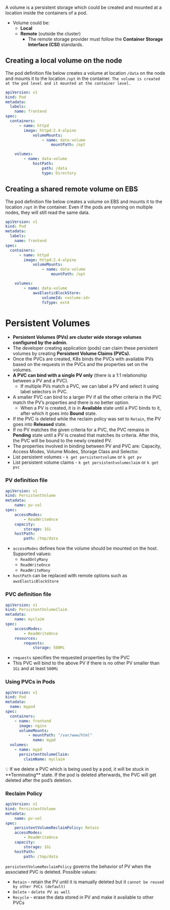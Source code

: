 A volume is a persistent storage which could be created and mounted at a location inside the containers of a pod.
- Volume could be:
    - **Local**
    - **Remote** (outside the cluster)
    	- The remote storage provider must follow the **Container Storage Interface (CSI)** standards.

## Creating a local volume on the node

The pod definition file below creates a volume at location `/data` on the node and mounts it to the location `/opt` in the container. `The volume is created at the pod level and it mounted at the container level.`

```yaml
apiVersion: v1
kind: Pod
metadata:
  labels:
    name: frontend
spec:
  containers:
	  - name: httpd
	    image: httpd:2.4-alpine
			volumeMounts:
				- name: data-volume
					mountPath: /opt

	volumes:
		- name: data-volume
			hostPath: 
				path: /data
				type: Directory
```

## Creating a shared remote volume on EBS

The pod definition file below creates a volume on EBS and mounts it to the location `/opt` in the container. Even if the pods are running on multiple nodes, they will still read the same data.

```yaml
apiVersion: v1
kind: Pod
metadata:
  labels:
    name: frontend
spec:
  containers:
	  - name: httpd
	    image: httpd:2.4-alpine
			volumeMounts:
				- name: data-volume
					mountPath: /opt

	volumes:
		- name: data-volume
			awsElasticBlockStore: 
				volumeId: <volume-id>
				fsType: ext4
```


# Persistent Volumes

- **Persistent Volumes (PVs) are cluster wide storage volumes configured by the admin.** 
- The developer creating application (pods) can claim these persistent volumes by creating **Persistent Volume Claims (PVCs).**
- Once the PVCs are created, K8s binds the PVCs with available PVs based on the requests in the PVCs and the properties set on the volumes. 
- **A PVC can bind with a single PV only** (there is a 1:1 relationship between a PV and a PVC). 
	- If multiple PVs match a PVC, we can label a PV and select it using label selectors in PVC.
- A smaller PVC can bind to a larger PV if all the other criteria in the PVC match the PV’s properties and there is no better option.
	- When a PV is created, it is in **Available** state until a PVC binds to it, after which it goes into **Bound** state. 
- If the PVC is deleted while the reclaim policy was set to `Retain`, the PV goes into **Released** state.
- If no PV matches the given criteria for a PVC, the PVC remains in **Pending** state until a PV is created that matches its criteria. After this, the PVC will be bound to the newly created PV.
- The properties involved in binding between PV and PVC are: Capacity, Access Modes, Volume Modes, Storage Class and Selector.
- List persistent volumes - `k get persistentvolume` or `k get pv`
- List persistent volume claims - `k get persistentvolumeclaim` or `k get pvc`

### PV definition file

```yaml
apiVersion: v1
kind: PersistentVolume
metadata:
	name: pv-vol
spec:
	accessModes:
		- ReadWriteOnce
	capacity:
		storage: 1Gi
	hostPath:
		path: /tmp/data
```

- `accessModes` defines how the volume should be mounted on the host. Supported values:
    - `ReadOnlyMany`
    - `ReadWriteOnce`
    - `ReadWriteMany`
- `hostPath` can be replaced with remote options such as `awsElasticBlockStore`

### PVC definition file

```yaml
apiVersion: v1
kind: PersistentVolumeClaim
metadata:
	name: myclaim
spec:
	accessModes:
		- ReadWriteOnce
	resources:
		requests:
			storage: 500Mi
```

- `requests` specifies the requested properties by the PVC
- This PVC will bind to the above PV if there is no other PV smaller than `1Gi` and at least `500Mi`

### Using PVCs in Pods

```yaml
apiVersion: v1
kind: Pod
metadata:
  name: mypod
spec:
  containers:
    - name: frontend
      image: nginx
      volumeMounts:
	      - mountPath: "/var/www/html"
	        name: mypd
  volumes:
    - name: mypd
      persistentVolumeClaim:
        claimName: myclaim
```



<aside>
💡 If we delete a PVC which is being used by a pod, it will be stuck in **Terminating** state. If the pod is deleted afterwards, the PVC will get deleted after the pod’s deletion.

</aside>

### Reclaim Policy

```yaml
apiVersion: v1
kind: PersistentVolume
metadata:
	name: pv-vol
spec:
	persistentVolumeReclaimPolicy: Retain
	accessModes:
		- ReadWriteOnce
	capacity:
		storage: 1Gi
	hostPath:
		path: /tmp/data
```

`persistentVolumeReclaimPolicy` governs the behavior of PV when the associated PVC is deleted. Possible values:

- `Retain` - retain the PV until it is manually deleted but it `cannot be reused by other PVCs (default)`
- `Delete` - `delete PV as well`
- `Recycle` - erase the data stored in PV and make it available to other PVCs